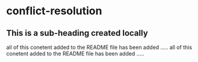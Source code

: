 # conflict-resolution

## This is a sub-heading created locally

all of this conetent added to the README file has been added .....
all of this conetent added to the README file has been added .....
